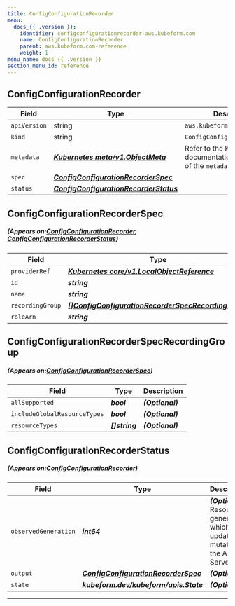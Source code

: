 ```yaml
---
title: ConfigConfigurationRecorder
menu:
  docs_{{ .version }}:
    identifier: configconfigurationrecorder-aws.kubeform.com
    name: ConfigConfigurationRecorder
    parent: aws.kubeform.com-reference
    weight: 1
menu_name: docs_{{ .version }}
section_menu_id: reference
---
```


## ConfigConfigurationRecorder
| Field | Type | Description |
| ------ | ----- | ----------- |
| `apiVersion` | string | `aws.kubeform.com/v1alpha1` |
|    `kind` | string | `ConfigConfigurationRecorder` |
| `metadata` | ***[Kubernetes meta/v1.ObjectMeta](https://kubernetes.io/docs/reference/generated/kubernetes-api/v1.13/#objectmeta-v1-meta)***|Refer to the Kubernetes API documentation for the fields of the `metadata` field.|
| `spec` | ***[ConfigConfigurationRecorderSpec](#ConfigConfigurationRecorderSpec)***||
| `status` | ***[ConfigConfigurationRecorderStatus](#ConfigConfigurationRecorderStatus)***||
## ConfigConfigurationRecorderSpec
##### (Appears on:[ConfigConfigurationRecorder](#ConfigConfigurationRecorder), [ConfigConfigurationRecorderStatus](#ConfigConfigurationRecorderStatus))
| Field | Type | Description |
| ------ | ----- | ----------- |
| `providerRef` | ***[Kubernetes core/v1.LocalObjectReference](https://kubernetes.io/docs/reference/generated/kubernetes-api/v1.13/#localobjectreference-v1-core)***||
| `id` | ***string***||
| `name` | ***string***| ***(Optional)*** |
| `recordingGroup` | ***[[]ConfigConfigurationRecorderSpecRecordingGroup](#ConfigConfigurationRecorderSpecRecordingGroup)***| ***(Optional)*** |
| `roleArn` | ***string***||
## ConfigConfigurationRecorderSpecRecordingGroup
##### (Appears on:[ConfigConfigurationRecorderSpec](#ConfigConfigurationRecorderSpec))
| Field | Type | Description |
| ------ | ----- | ----------- |
| `allSupported` | ***bool***| ***(Optional)*** |
| `includeGlobalResourceTypes` | ***bool***| ***(Optional)*** |
| `resourceTypes` | ***[]string***| ***(Optional)*** |
## ConfigConfigurationRecorderStatus
##### (Appears on:[ConfigConfigurationRecorder](#ConfigConfigurationRecorder))
| Field | Type | Description |
| ------ | ----- | ----------- |
| `observedGeneration` | ***int64***| ***(Optional)*** Resource generation, which is updated on mutation by the API Server.|
| `output` | ***[ConfigConfigurationRecorderSpec](#ConfigConfigurationRecorderSpec)***| ***(Optional)*** |
| `state` | ***kubeform.dev/kubeform/apis.State***| ***(Optional)*** |
---
